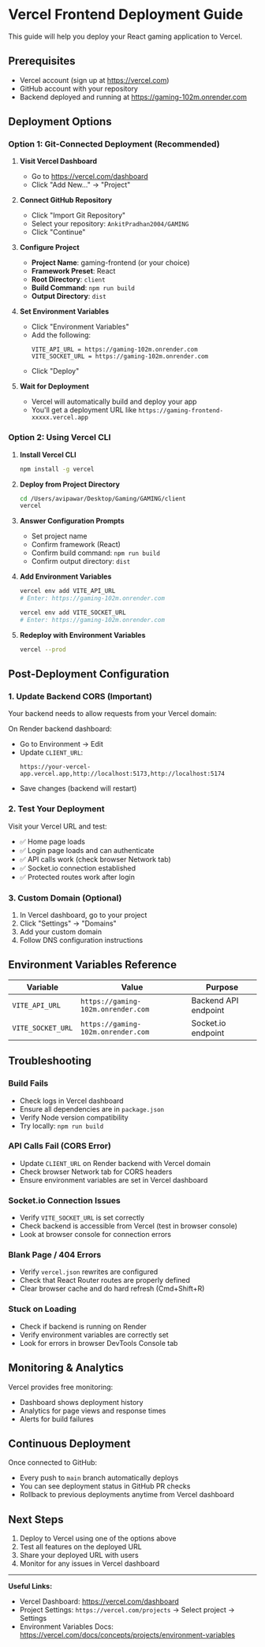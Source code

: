# Vercel Frontend Deployment Guide

This guide will help you deploy your React gaming application to Vercel.

## Prerequisites

- Vercel account (sign up at https://vercel.com)
- GitHub account with your repository
- Backend deployed and running at https://gaming-102m.onrender.com

## Deployment Options

### Option 1: Git-Connected Deployment (Recommended)

1. **Visit Vercel Dashboard**
   - Go to https://vercel.com/dashboard
   - Click "Add New..." → "Project"

2. **Connect GitHub Repository**
   - Click "Import Git Repository"
   - Select your repository: `AnkitPradhan2004/GAMING`
   - Click "Continue"

3. **Configure Project**
   - **Project Name**: gaming-frontend (or your choice)
   - **Framework Preset**: React
   - **Root Directory**: `client`
   - **Build Command**: `npm run build`
   - **Output Directory**: `dist`

4. **Set Environment Variables**
   - Click "Environment Variables"
   - Add the following:
     ```
     VITE_API_URL = https://gaming-102m.onrender.com
     VITE_SOCKET_URL = https://gaming-102m.onrender.com
     ```
   - Click "Deploy"

5. **Wait for Deployment**
   - Vercel will automatically build and deploy your app
   - You'll get a deployment URL like `https://gaming-frontend-xxxxx.vercel.app`

### Option 2: Using Vercel CLI

1. **Install Vercel CLI**
   ```bash
   npm install -g vercel
   ```

2. **Deploy from Project Directory**
   ```bash
   cd /Users/avipawar/Desktop/Gaming/GAMING/client
   vercel
   ```

3. **Answer Configuration Prompts**
   - Set project name
   - Confirm framework (React)
   - Confirm build command: `npm run build`
   - Confirm output directory: `dist`

4. **Add Environment Variables**
   ```bash
   vercel env add VITE_API_URL
   # Enter: https://gaming-102m.onrender.com
   
   vercel env add VITE_SOCKET_URL
   # Enter: https://gaming-102m.onrender.com
   ```

5. **Redeploy with Environment Variables**
   ```bash
   vercel --prod
   ```

## Post-Deployment Configuration

### 1. Update Backend CORS (Important)
Your backend needs to allow requests from your Vercel domain:

On Render backend dashboard:
- Go to Environment → Edit
- Update `CLIENT_URL`:
  ```
  https://your-vercel-app.vercel.app,http://localhost:5173,http://localhost:5174
  ```
- Save changes (backend will restart)

### 2. Test Your Deployment

Visit your Vercel URL and test:
- ✅ Home page loads
- ✅ Login page loads and can authenticate
- ✅ API calls work (check browser Network tab)
- ✅ Socket.io connection established
- ✅ Protected routes work after login

### 3. Custom Domain (Optional)

1. In Vercel dashboard, go to your project
2. Click "Settings" → "Domains"
3. Add your custom domain
4. Follow DNS configuration instructions

## Environment Variables Reference

| Variable | Value | Purpose |
|----------|-------|---------|
| `VITE_API_URL` | `https://gaming-102m.onrender.com` | Backend API endpoint |
| `VITE_SOCKET_URL` | `https://gaming-102m.onrender.com` | Socket.io endpoint |

## Troubleshooting

### Build Fails
- Check logs in Vercel dashboard
- Ensure all dependencies are in `package.json`
- Verify Node version compatibility
- Try locally: `npm run build`

### API Calls Fail (CORS Error)
- Update `CLIENT_URL` on Render backend with Vercel domain
- Check browser Network tab for CORS headers
- Ensure environment variables are set in Vercel dashboard

### Socket.io Connection Issues
- Verify `VITE_SOCKET_URL` is set correctly
- Check backend is accessible from Vercel (test in browser console)
- Look at browser console for connection errors

### Blank Page / 404 Errors
- Verify `vercel.json` rewrites are configured
- Check that React Router routes are properly defined
- Clear browser cache and do hard refresh (Cmd+Shift+R)

### Stuck on Loading
- Check if backend is running on Render
- Verify environment variables are correctly set
- Look for errors in browser DevTools Console tab

## Monitoring & Analytics

Vercel provides free monitoring:
- Dashboard shows deployment history
- Analytics for page views and response times
- Alerts for build failures

## Continuous Deployment

Once connected to GitHub:
- Every push to `main` branch automatically deploys
- You can see deployment status in GitHub PR checks
- Rollback to previous deployments anytime from Vercel dashboard

## Next Steps

1. Deploy to Vercel using one of the options above
2. Test all features on the deployed URL
3. Share your deployed URL with users
4. Monitor for any issues in Vercel dashboard

---

**Useful Links:**
- Vercel Dashboard: https://vercel.com/dashboard
- Project Settings: `https://vercel.com/projects` → Select project → Settings
- Environment Variables Docs: https://vercel.com/docs/concepts/projects/environment-variables
